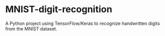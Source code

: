 # MNIST-digit-recognition
A Python project using TensorFlow/Keras to recognize handwritten digits from the MNIST dataset.
